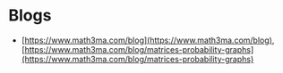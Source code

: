 # Blogs

* [https://www.math3ma.com/blog](https://www.math3ma.com/blog), [https://www.math3ma.com/blog/matrices-probability-graphs](https://www.math3ma.com/blog/matrices-probability-graphs)

